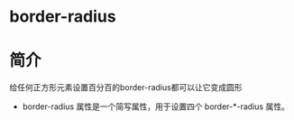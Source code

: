 # border-radius

# 简介

给任何正方形元素设置百分百的border-radius都可以让它变成圆形

* border-radius 属性是一个简写属性，用于设置四个 border-*-radius 属性。

